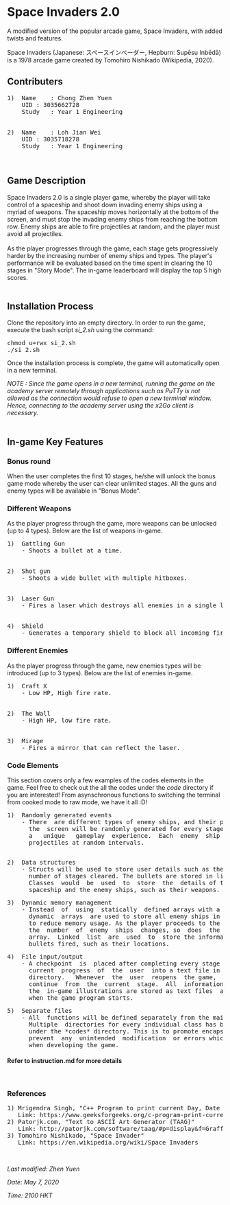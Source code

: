 
# Space Invaders 2.0

A  modified  version of the popular arcade game, Space Invaders, with added
twists and features.

Space Invaders (Japanese: スペースインベーダー, Hepburn: Supēsu Inbēdā)
is a 1978 arcade game created by Tomohiro Nishikado (Wikipedia, 2020).
<br/>

## Contributers

<pre>
1)	Name	: Chong Zhen Yuen
&nbsp 	UID	: 3035662728
&nbsp 	Study	: Year 1 Engineering
<br/>
2)	Name	: Loh Jian Wei
&nbsp 	UID	: 3035718278
&nbsp 	Study	: Year 1 Engineering
</pre>

<br/>

## Game Description

Space  Invaders  2.0  is a single player game, whereby the player will take
control  of  a spaceship and shoot down invading enemy ships using a myriad
of  weapons.  The spaceship moves horizontally at the bottom of the screen,
and  must stop the invading enemy ships from reaching the bottom row. Enemy
ships are able to fire projectiles at random, and the player must avoid all
projectiles.
<br/>
<br/>
As  the  player  progresses through the game, each stage gets progressively
harder  by  the  increasing  number  of enemy ships and types. 
The player's performance  will be  evaluated  based on the  time  spent in 
clearing the 10  stages  in  "Story Mode". The  in-game  leaderboard  will
display the top 5 high scores.
<br/>
<br/>

## Installation Process

Clone the repository into an empty directory. In order to run the game,
execute the bash script *si_2.sh* using the command:

<pre>
chmod u=rwx si_2.sh
./si_2.sh
</pre>

Once the installation process is complete, the game will automatically open in a new terminal.

*NOTE : Since the game opens in a new terminal, running the game on the academy server remotely through applications such as PuTTy is not allowed as the connection would refuse to open a new terminal window. Hence, connecting to the academy server using the x2Go client is necessary.*
<br/>
<br/>

## In-game Key Features

### Bonus round

When the user completes the first 10 stages, he/she will unlock the bonus game mode whereby the user can clear unlimited stages. All the guns and enemy types will be available in "Bonus Mode". 
<br/>

### Different Weapons

As the player progress through the game, more weapons can be unlocked (up to 4 types).
Below are the list of weapons in-game.
<br/>

<pre>
1)	Gattling Gun
&nbsp	- Shoots a bullet at a time.
<br/>
2)	Shot gun
&nbsp	- Shoots a wide bullet with multiple hitboxes.
<br/>
3)	Laser Gun
&nbsp	- Fires a laser which destroys all enemies in a single line.
<br/>
4)	Shield
&nbsp	- Generates a temporary shield to block all incoming fire.
</pre>

### Different Enemies

As the player progress through the game, new enemies types will be introduced (up to 3 types).
Below are the list of enemies in-game.
<br/>

<pre>
1)	Craft X
&nbsp	- Low HP, High fire rate.
<br/>
2) 	The Wall
&nbsp	- High HP, low fire rate.
<br/>
3)	Mirage
&nbsp	- Fires a mirror that can reflect the laser.
</pre>

### Code Elements

This section covers only a few examples of the codes elements in the game. Feel free to check out the all the codes under the *code* directory if you are interested! From asynschronous functions to switching the terminal from cooked mode to raw mode, we have it all :D!

<pre>
1) 	Randomly generated events
	- There  are different types of enemy ships, and their positions on
	  the  screen will be randomly generated for every stage to provide
	  a   unique   gameplay  experience.  Each  enemy  ship  will  fire
	  projectiles at random intervals.
</pre>

<pre>	 
2)	Data structures
	- Structs will be used to store user details such as their name and
	  number of stages cleared. The bullets are stored in linked lists.
	  Classes  would  be  used  to  store  the  details of the player's
	  spaceship and the enemy ships, such as their weapons.
</pre>

<pre>
3) 	Dynamic memory management
	- Instead  of  using  statically  defined arrays with a fixed size,
	  dynamic  arrays  are used to store all enemy ships in every stage
	  to reduce memory usage. As the player proceeds to the next stage,
	  the  number  of  enemy  ships  changes, so  does  the size of the
	  array.  Linked  list  are  used  to  store the information of the
	  bullets fired, such as their locations.
</pre>

<pre>
4)	File input/output
	- A checkpoint  is  placed after completing every stage to save the
	  current  progress  of  the  user  into a text file in the *saves*
	  directory.   Whenever  the  user  reopens  the game,  he/she  can  
	  continue  from  the  current  stage.  All  information  including   
	  the  in-game illustrations are stored as text files  and imported
	  when the game program starts. 
</pre>

<pre>
5)	Separate files
	- All  functions will be defined separately from the main function.
	  Multiple  directories for every individual class has been created
	  under the *codes* directory. This is to promote encapsulation and
	  prevent  any  unintended  modification  or errors which may occur
	  when developing the game.
</pre>

#### Refer to instruction.md for more details
<br/>

### References
<pre>
1) Mrigendra Singh, "C++ Program to print current Day, Date and Time"
   Link: https://www.geeksforgeeks.org/c-program-print-current-day-date-time/
2) Patorjk.com, "Text to ASCII Art Generator (TAAG)"
   Link: http://patorjk.com/software/taag/#p=display&f=Graffiti&t=Type%20Something%20
3) Tomohiro Nishikado, "Space Invader" 
   Link: https://en.wikipedia.org/wiki/Space_Invaders
</pre>

<br/>

*Last modified: Zhen Yuen*
<br/>

*Date: May 7, 2020*
<br/>

*Time: 2100 HKT*
<br/>
